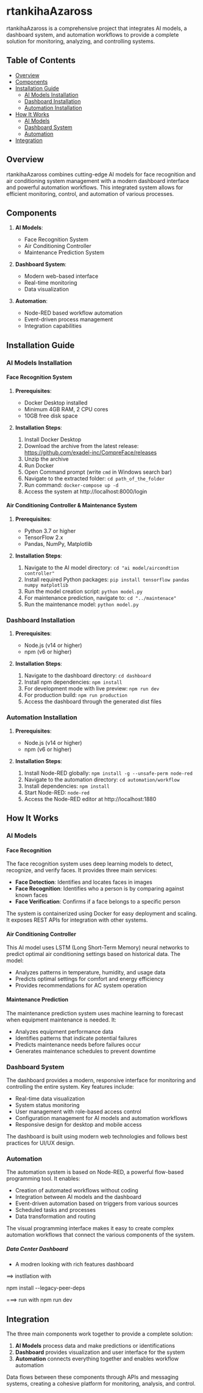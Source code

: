# rtankihaAzaross

rtankihaAzaross is a comprehensive project that integrates AI models, a dashboard system, and automation workflows to provide a complete solution for monitoring, analyzing, and controlling systems.

## Table of Contents

- [Overview](#overview)
- [Components](#components)
- [Installation Guide](#installation-guide)
  - [AI Models Installation](#ai-models-installation)
  - [Dashboard Installation](#dashboard-installation)
  - [Automation Installation](#automation-installation)
- [How It Works](#how-it-works)
  - [AI Models](#ai-models)
  - [Dashboard System](#dashboard-system)
  - [Automation](#automation)
- [Integration](#integration)

## Overview

rtankihaAzaross combines cutting-edge AI models for face recognition and air conditioning system management with a modern dashboard interface and powerful automation workflows. This integrated system allows for efficient monitoring, control, and automation of various processes.

## Components

1. **AI Models**:
   - Face Recognition System
   - Air Conditioning Controller
   - Maintenance Prediction System

2. **Dashboard System**:
   - Modern web-based interface
   - Real-time monitoring
   - Data visualization

3. **Automation**:
   - Node-RED based workflow automation
   - Event-driven process management
   - Integration capabilities

## Installation Guide

### AI Models Installation

#### Face Recognition System

1. **Prerequisites**:
   - Docker Desktop installed
   - Minimum 4GB RAM, 2 CPU cores
   - 10GB free disk space

2. **Installation Steps**:
   1. Install Docker Desktop
   2. Download the archive from the latest release: https://github.com/exadel-inc/CompreFace/releases
   3. Unzip the archive
   4. Run Docker
   5. Open Command prompt (write `cmd` in Windows search bar)
   6. Navigate to the extracted folder: `cd path_of_the_folder`
   7. Run command: `docker-compose up -d`
   8. Access the system at http://localhost:8000/login

#### Air Conditioning Controller & Maintenance System

1. **Prerequisites**:
   - Python 3.7 or higher
   - TensorFlow 2.x
   - Pandas, NumPy, Matplotlib

2. **Installation Steps**:
   1. Navigate to the AI model directory: `cd "ai model/aircondtion controller"`
   2. Install required Python packages: `pip install tensorflow pandas numpy matplotlib`
   3. Run the model creation script: `python model.py`
   4. For maintenance prediction, navigate to: `cd "../maintenace"`
   5. Run the maintenance model: `python model.py`

### Dashboard Installation

1. **Prerequisites**:
   - Node.js (v14 or higher)
   - npm (v6 or higher)

2. **Installation Steps**:
   1. Navigate to the dashboard directory: `cd dashboard`
   2. Install npm dependencies: `npm install`
   3. For development mode with live preview: `npm run dev`
   4. For production build: `npm run production`
   5. Access the dashboard through the generated dist files

### Automation Installation

1. **Prerequisites**:
   - Node.js (v14 or higher)
   - npm (v6 or higher)

2. **Installation Steps**:
   1. Install Node-RED globally: `npm install -g --unsafe-perm node-red`
   2. Navigate to the automation directory: `cd automation/workflow`
   3. Install dependencies: `npm install`
   4. Start Node-RED: `node-red`
   5. Access the Node-RED editor at http://localhost:1880

## How It Works

### AI Models

#### Face Recognition

The face recognition system uses deep learning models to detect, recognize, and verify faces. It provides three main services:

- **Face Detection**: Identifies and locates faces in images
- **Face Recognition**: Identifies who a person is by comparing against known faces
- **Face Verification**: Confirms if a face belongs to a specific person

The system is containerized using Docker for easy deployment and scaling. It exposes REST APIs for integration with other systems.

#### Air Conditioning Controller

This AI model uses LSTM (Long Short-Term Memory) neural networks to predict optimal air conditioning settings based on historical data. The model:

- Analyzes patterns in temperature, humidity, and usage data
- Predicts optimal settings for comfort and energy efficiency
- Provides recommendations for AC system operation

#### Maintenance Prediction

The maintenance prediction system uses machine learning to forecast when equipment maintenance is needed. It:

- Analyzes equipment performance data
- Identifies patterns that indicate potential failures
- Predicts maintenance needs before failures occur
- Generates maintenance schedules to prevent downtime

### Dashboard System

The dashboard provides a modern, responsive interface for monitoring and controlling the entire system. Key features include:

- Real-time data visualization
- System status monitoring
- User management with role-based access control
- Configuration management for AI models and automation workflows
- Responsive design for desktop and mobile access

The dashboard is built using modern web technologies and follows best practices for UI/UX design.

### Automation

The automation system is based on Node-RED, a powerful flow-based programming tool. It enables:

- Creation of automated workflows without coding
- Integration between AI models and the dashboard
- Event-driven automation based on triggers from various sources
- Scheduled tasks and processes
- Data transformation and routing

The visual programming interface makes it easy to create complex automation workflows that connect the various components of the system.

##### Data Center Dashboard 

- A modren looking with rich features dashboard

==> instllation with 

npm install --legacy-peer-deps

===> run with 
npm run dev



## Integration

The three main components work together to provide a complete solution:

1. **AI Models** process data and make predictions or identifications
2. **Dashboard** provides visualization and user interface for the system
3. **Automation** connects everything together and enables workflow automation

Data flows between these components through APIs and messaging systems, creating a cohesive platform for monitoring, analysis, and control.

